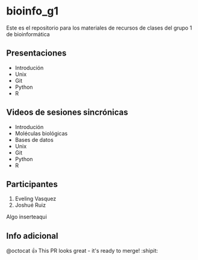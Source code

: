 # bioinfo_g1
Este es el repositorio para los materiales de recursos de clases del grupo 1 de bioinformática

## Presentaciones

- Introdución
- Unix
- Git
- Python
- R


## Videos de sesiones sincrónicas

- Introdución
-   Moléculas biológicas
-   Bases de datos
- Unix
- Git
- Python
- R


## Participantes 

1. Eveling Vasquez
2. Joshué Ruiz


Algo inserteaqui
## Info adicional
<notas de clase>
  
  
  @octocat :+1: This PR looks great - it's ready to merge! :shipit:
  

  
